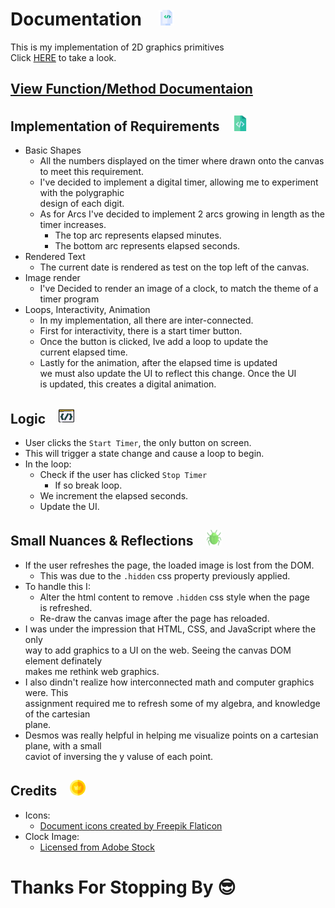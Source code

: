 

# Documentation &ensp; <img src="public/headerIcon.png" width="25" height="25">
This is my implementation of 2D graphics primitives <br>
Click [HERE](https://main--merry-praline-dac29c.netlify.app/) to take a look.

## [View Function/Method Documentaion](src/ducumentation/functions.md)

## Implementation of Requirements &ensp; <img src="public/implementation.png" width="25" height="25">
* Basic Shapes
    * All the numbers displayed on the timer where drawn onto the canvas to meet this requirement.    
    * I've decided to implement a digital timer, allowing me to experiment with the polygraphic <br>
      design of each digit.
    * As for Arcs I've decided to implement 2 arcs growing in length as the timer increases.
        * The top arc represents elapsed minutes.
        * The bottom arc represents elapsed seconds.
* Rendered Text
    * The current date is rendered as test on the top left of the canvas.
* Image render
    * I've Decided to render an image of a clock, to match the theme of a timer program
* Loops, Interactivity, Animation
    * In my implementation, all there are inter-connected.
    * First for interactivity, there is a start timer button.
    * Once the button is clicked, Ive add a loop to update the <br>
      current elapsed time.
    * Lastly for the animation, after the elapsed time is updated <br>
      we must also update the UI to reflect this change. Once the UI <br>
      is updated, this creates a digital animation.

## Logic  &ensp; <img src="public/logic.png" width="25" height="25">
* User clicks the `Start Timer`, the only button on screen.
* This will trigger a state change and cause a loop to begin.
* In the loop:
    * Check if the user has clicked `Stop Timer`
        * If so break loop. 
    * We increment the elapsed seconds.
    * Update the UI.
## Small Nuances & Reflections &ensp; <img src="public/nuance.png" width="25" height="25">
* If the user refreshes the page, the loaded image is lost from the DOM.
    * This was due to the `.hidden` css property previously applied.
* To handle this I:
    * Alter the html content to remove `.hidden` css style when the page <br>
      is refreshed.
    * Re-draw the canvas image after the page has reloaded.
* I was under the impression that HTML, CSS, and JavaScript where the only <br>
  way to add graphics to a UI on the web. Seeing the canvas DOM element definately <br>
  makes me rethink web graphics.
* I also dindn't realize how interconnected math and computer graphics were. This <br>
  assignment required me to refresh some of my algebra, and knowledge of the cartesian <br>
  plane.
* Desmos was really helpful in helping me visualize points on a cartesian plane, with a small <br>
  caviot of inversing the y valuse of each point.

        
## Credits  &ensp; <img src="public/credit.png" width="25" height="25">
* Icons: 
    * <a href="https://www.flaticon.com/free-icons/document" title="document icons">Document icons created by Freepik Flaticon</a>
* Clock Image:
    * <a href="https://stock.adobe.com/Library/urn:aaid:sc:US:d7f9259d-5e63-427c-823d-a217f93a4126?asset_id=281630869">Licensed from Adobe Stock</a>


# Thanks For Stopping By 😎
